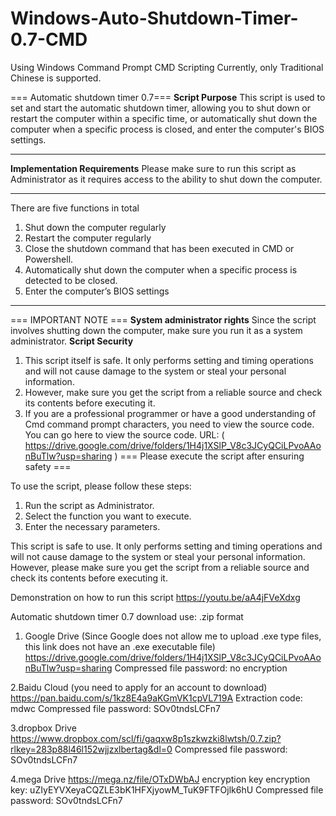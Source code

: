 # Windows-Auto-Shutdown-Timer-0.7-CMD

Using Windows Command Prompt CMD Scripting
Currently, only Traditional Chinese is supported.

=== Automatic shutdown timer 0.7===
**Script Purpose**
This script is used to set and start the automatic shutdown timer, allowing you to shut down or restart the computer within a specific time, or automatically shut down the computer when a specific process is closed, and enter the computer's BIOS settings.
-------------------------------------------------- --------------------------
**Implementation Requirements**
Please make sure to run this script as Administrator as it requires access to the ability to shut down the computer.
-------------------------------------------------- --------------------------
There are five functions in total
1. Shut down the computer regularly
2. Restart the computer regularly
3. Close the shutdown command that has been executed in CMD or Powershell.
4. Automatically shut down the computer when a specific process is detected to be closed.
5. Enter the computer’s BIOS settings
-------------------------------------------------- --------------------------
=== IMPORTANT NOTE ===
**System administrator rights**
Since the script involves shutting down the computer, make sure you run it as a system administrator.
**Script Security**
1. This script itself is safe. It only performs setting and timing operations and will not cause damage to the system or steal your personal information.
2. However, make sure you get the script from a reliable source and check its contents before executing it.
3. If you are a professional programmer or have a good understanding of Cmd command prompt characters, you need to view the source code.
   You can go here to view the source code.
   URL: ( https://drive.google.com/drive/folders/1H4j1XSlP_V8c3JCyQCiLPvoAAonBuTlw?usp=sharing )
  === Please execute the script after ensuring safety ===

To use the script, please follow these steps:

1. Run the script as Administrator.
2. Select the function you want to execute.
3. Enter the necessary parameters.

This script is safe to use. It only performs setting and timing operations and will not cause damage to the system or steal your personal information.
However, please make sure you get the script from a reliable source and check its contents before executing it.

Demonstration on how to run this script https://youtu.be/aA4jFVeXdxg

Automatic shutdown timer 0.7 download use: .zip format

1. Google Drive  (Since Google does not allow me to upload .exe type files, this link does not have an .exe executable file)
https://drive.google.com/drive/folders/1H4j1XSlP_V8c3JCyQCiLPvoAAonBuTlw?usp=sharing
Compressed file password: no encryption

2.Baidu Cloud (you need to apply for an account to download)
https://pan.baidu.com/s/1kz8E4a9aKGmVK1cpVL719A
Extraction code: mdwc
Compressed file password: SOv0tndsLCFn7

3.dropbox Drive
https://www.dropbox.com/scl/fi/gaqxw8p1szkwzki8lwtsh/0.7.zip?rlkey=283p88l46l152wjjzxlbertag&dl=0
Compressed file password: SOv0tndsLCFn7

4.mega Drive
https://mega.nz/file/OTxDWbAJ
encryption key encryption key: uZIyEYVXeyaCQZLE3bK1HFXjyowM_TuK9FTFOjlk6hU
Compressed file password: SOv0tndsLCFn7
